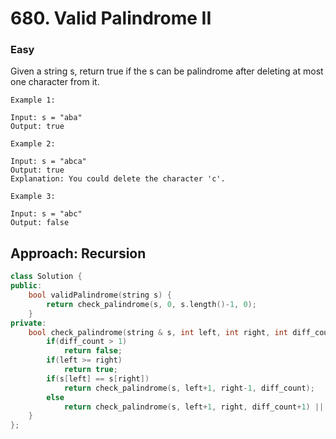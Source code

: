 # 680. Valid Palindrome II
### Easy

Given a string s, return true if the s can be palindrome after deleting at most one character from it.

    Example 1:

    Input: s = "aba"
    Output: true

    Example 2:

    Input: s = "abca"
    Output: true
    Explanation: You could delete the character 'c'.

    Example 3:

    Input: s = "abc"
    Output: false

## Approach: Recursion

```cpp
class Solution {
public:
    bool validPalindrome(string s) {
        return check_palindrome(s, 0, s.length()-1, 0);
    }
private:
    bool check_palindrome(string & s, int left, int right, int diff_count){
        if(diff_count > 1)
            return false;
        if(left >= right)
            return true;
        if(s[left] == s[right])
            return check_palindrome(s, left+1, right-1, diff_count);
        else
            return check_palindrome(s, left+1, right, diff_count+1) || check_palindrome(s, left, right-1, diff_count+1); 
    }
};
```